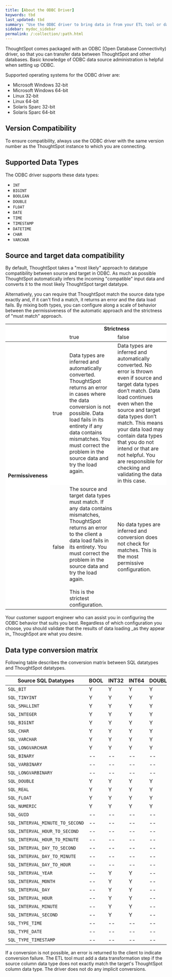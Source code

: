 ```yaml
---
title: [About the ODBC Driver]
keywords: tbd
last_updated: tbd
summary: "Use the ODBC driver to bring data in from your ETL tool or database."
sidebar: mydoc_sidebar
permalink: /:collection/:path.html
---
```

ThoughtSpot comes packaged with an ODBC (Open Database Connectivity) driver, so that you can transfer data between ThoughtSpot and other databases. Basic knowledge of ODBC data source administration is helpful when setting up ODBC.

Supported operating systems for the ODBC driver are:

-   Microsoft Windows 32-bit
-   Microsoft Windows 64-bit
-   Linux 32-bit
-   Linux 64-bit
-   Solaris Sparc 32-bit
-   Solaris Sparc 64-bit

## Version Compatibility

To ensure compatibility, always use the ODBC driver with the same version number as the ThoughtSpot instance to which you are connecting.

## Supported Data Types

The ODBC driver supports these data types:

-   `INT`
-   `BIGINT`
-   `BOOLEAN`
-   `DOUBLE`
-   `FLOAT`
-   `DATE`
-   `TIME`
-   `TIMESTAMP`
-   `DATETIME`
-   `CHAR`
-   `VARCHAR`

## Source and target data compatibility

By default, ThoughtSpot takes a "most likely" approach to datatype compatibility
between source and target in ODBC. As much as possible ThoughtSpot automatically
infers the incoming "compatible" input data  and converts it to the most likely
ThoughtSpot target datatype.

Alternatively, you can require that ThoughtSpot match the source data type
exactly and, if it can't find a match, it returns an error and the data load
fails. By mixing both types, you can configure along a scale of behavior between
the permissiveness of the automatic approach and the strictness of "must match"
approach.

<table>
  <tr style="background-color:white;">
    <th colspan="2" rowspan="2"></th>
    <th colspan="2" style="background-color:white;">Strictness</th>
  </tr>
  <tr style="background-color:white;border-bottom:1pt solid black;">
    <td>true</td>
    <td>false</td>
  </tr>
  <tr style="background-color:white;">
    <th rowspan="2" style="valign:middle;background-color:white;"><div class="vert">Permissiveness</div></th>
    <td>true</td>
    <td>Data types are inferred and automatically converted. ThoughtSpot returns an error in cases where the data conversion is not possible. Data load fails in its entirety if any data contains mismatches. You must correct the problem in the source data and try the load again.</td>
    <td>Data types are inferred and automatically converted. No error is thrown even if source and target data types don’t match. Data load continues even when the source and target data types don’t match. This means your data load may contain data types that you do not intend or that are not helpful.  You are responsible for checking and validating the data in this case.</td>
  </tr>
  <tr>
    <td>false</td>
    <td>The source and target data types must match. If any data contains mismatches, ThoughtSpot returns an error to the client a data load fails in its entirety. You must correct the problem in the source data and try the load again.<br><br>This is the strictest configuration.</td>
    <td>No data types are inferred and conversion does not check for matches. This is the most permissive configuration.</td>
  </tr>
</table>

<p>Your customer support engineer who can assist you in configuring the ODBC
behavior that suits you best. Regardless of which configuration you choose, you
should validate that the results of data loading _as they appear in_ ThoughSpot
are what you desire.</p>


## Data type conversion matrix

<p>Following table describes the conversion matrix between SQL datatypes and
ThoughtSpot datatypes.</p>


| Source SQL Datatypes          |BOOL |INT32 |INT64 |DOUBLE |FLOAT | CHAR |DATE | TIME |DATETIME|
|-------------------------------|-----|------|------|-------|------|------|-----|------|--------|
|`SQL_BIT`                      | Y   |  Y   |  Y   |  Y    |  Y   |  Y   | --  |  --  | -- |
|`SQL_TINYINT`                  | Y   |  Y   |  Y   |  Y    |  Y   |  Y   | --  |  --  | -- |
|`SQL_SMALLINT`                 | Y   |  Y   |  Y   |  Y    |  Y   |  Y   | --  |  --  | -- |
|`SQL_INTEGER`                  | Y   |  Y   |  Y   |  Y    |  Y   |  Y   | --  |  --  | -- |
|`SQL_BIGINT`                   | Y   |  Y   |  Y   |  Y    |  Y   |  Y   | --  |  --  | -- |
|`SQL_CHAR`                     | Y   |  Y   |  Y   |  Y    |  Y   |  Y   | Y   |  Y   |   Y    |
|`SQL_VARCHAR`                  | Y   |  Y   |  Y   |  Y    |  Y   |  Y   | Y   |  Y   |   Y    |
|`SQL_LONGVARCHAR`              | Y   |  Y   |  Y   |  Y    |  Y   |  Y   | Y   |  Y   |   Y    |
|`SQL_BINARY`                   | --  |  --  | -- | -- |  --  | Y   | --  |  --  | -- |
|`SQL_VARBINARY`                | --  |  --  | -- | -- |  --  | Y   | --  |  --  | -- |
|`SQL_LONGVARBINARY`            | --  |  --  | -- | -- |  --  | Y   | --  |  --  | -- |
|`SQL_DOUBLE`                   | Y   |  Y   |  Y   |  Y    |  Y   |  Y   | --  |  --  | -- |
|`SQL_REAL`                     | Y   |  Y   |  Y   |  Y    |  Y   |  Y   | --  |  --  | -- |
|`SQL_FLOAT`                    | Y   |  Y   |  Y   |  Y    |  Y   |  Y   | --  |  --  | -- |
|`SQL_NUMERIC`                  | Y   |  Y   |  Y   |  Y    |  Y   |  Y   | --  |  --  | -- |
|`SQL_GUID`                     | --  |  --  | -- | -- |  --  | Y   | --  |  --  | -- |
|`SQL_INTERVAL_MINUTE_TO_SECOND`| --  |  --  | -- | -- |  --  | Y   | --  |  --  | -- |
|`SQL_INTERVAL_HOUR_TO_SECOND`  | --  |  --  | -- | -- |  --  | Y   | --  |  --  | -- |
|`SQL_INTERVAL_HOUR_TO_MINUTE`  | --  |  --  | -- | -- |  --  | Y   | --  |  --  | -- |
|`SQL_INTERVAL_DAY_TO_SECOND`   | --  |  --  | -- | -- |  --  | Y   | --  |  --  | -- |
|`SQL_INTERVAL_DAY_TO_MINUTE`   | --  |  --  | -- | -- |  --  | Y   | --  |  --  | -- |
|`SQL_INTERVAL_DAY_TO_HOUR`     | --  |  --  | -- | -- |  --  | Y   | --  |  --  | -- |
|`SQL_INTERVAL_YEAR`            | --  |  Y   |  Y   | -- |  --  | Y   | --  |  --  | -- |
|`SQL_INTERVAL_MONTH`           | --  |  Y   |  Y   | -- |  --  | Y   | --  |  --  | -- |
|`SQL_INTERVAL_DAY`             | --  |  Y   |  Y   | -- |  --  | Y   | --  |  --  | -- |
|`SQL_INTERVAL_HOUR`            | --  |  Y   |  Y   | -- |  --  | Y   | --  |  --  | -- |
|`SQL_INTERVAL_MINUTE`          | --  |  Y   |  Y   | -- |  --  | Y   | --  |  --  | -- |
|`SQL_INTERVAL_SECOND`          | --  |  Y   |  Y   | -- |  --  | Y   | --  |  --  | -- |
|`SQL_TYPE_TIME`                | --  |  --  | -- | -- |  --  | Y   | --  |  Y   |   Y    |
|`SQL_TYPE_DATE`                | --  |  --  | -- | -- |  --  | Y   | Y   |  --  |  Y    |
|`SQL_TYPE_TIMESTAMP`           | --  |  --  | -- | -- |  --  | Y   | Y   |  Y   |   Y    |


If a conversion is not possible, an error is returned to the client to indicate
conversion failure. The ETL tool must add a data transformation step if the
source column data type does not exactly match the target's ThoughtSpot
column data type. The driver does not do any implicit conversions.
